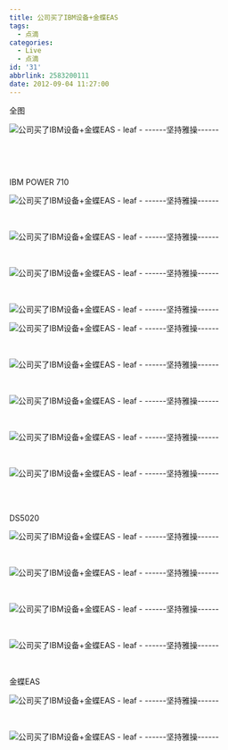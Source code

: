 ```yaml
---
title: 公司买了IBM设备+金蝶EAS
tags:
  - 点滴
categories:
  - Live
  - 点滴
id: '31'
abbrlink: 2583200111
date: 2012-09-04 11:27:00
---
```


  
全图  

![公司买了IBM设备+金蝶EAS - leaf - ------坚持雅操------](http://img4.ph.126.net/vXdsNvNKeB1Z3Z8tNZ036Q==/628815097989305764.jpg "公司买了IBM设备+金蝶EAS - leaf - ------坚持雅操------")

 

 

IBM POWER 710  

![公司买了IBM设备+金蝶EAS - leaf - ------坚持雅操------](http://img5.ph.126.net/2f1MHjFx3rQXBegHVsJmsQ==/2570992437292929935.jpg "公司买了IBM设备+金蝶EAS - leaf - ------坚持雅操------")

 

![公司买了IBM设备+金蝶EAS - leaf - ------坚持雅操------](http://img4.ph.126.net/LFIDF7NMdIOBW7pi2KN00A==/6597885604283843104.jpg "公司买了IBM设备+金蝶EAS - leaf - ------坚持雅操------")

 

![公司买了IBM设备+金蝶EAS - leaf - ------坚持雅操------](http://img6.ph.126.net/m7utaCahuTnEUQVCp9EwRg==/2692026677278419256.jpg "公司买了IBM设备+金蝶EAS - leaf - ------坚持雅操------")

 

![公司买了IBM设备+金蝶EAS - leaf - ------坚持雅操------](http://img2.ph.126.net/J4K6cplc9FRVUED_O2Vmaw==/1351079888228949892.jpg "公司买了IBM设备+金蝶EAS - leaf - ------坚持雅操------")  
  

![公司买了IBM设备+金蝶EAS - leaf - ------坚持雅操------](http://img0.ph.126.net/yq4vtjYbMRX8T-F_mtOXyQ==/2566207362688853390.jpg "公司买了IBM设备+金蝶EAS - leaf - ------坚持雅操------")

 

![公司买了IBM设备+金蝶EAS - leaf - ------坚持雅操------](http://img2.ph.126.net/sqM0WTFckxNizHm9Mzk9wA==/21110623271209072.jpg "公司买了IBM设备+金蝶EAS - leaf - ------坚持雅操------")

 

![公司买了IBM设备+金蝶EAS - leaf - ------坚持雅操------](http://img9.ph.126.net/cy21wf5k5gs-PL5BcfFeYg==/565764703206124499.jpg "公司买了IBM设备+金蝶EAS - leaf - ------坚持雅操------")

 

![公司买了IBM设备+金蝶EAS - leaf - ------坚持雅操------](http://img6.ph.126.net/CMKFre8zQP46b-EVfcLWhg==/2574651611990170416.jpg "公司买了IBM设备+金蝶EAS - leaf - ------坚持雅操------")

 

![公司买了IBM设备+金蝶EAS - leaf - ------坚持雅操------](http://img7.ph.126.net/-a3V0I3eTYrEtEbSLiTC2g==/626563298175624727.jpg "公司买了IBM设备+金蝶EAS - leaf - ------坚持雅操------")

 

   
DS5020  

![公司买了IBM设备+金蝶EAS - leaf - ------坚持雅操------](http://img5.ph.126.net/JdRA8aDQgolJFYzVW58XJg==/3081306570069352565.jpg "公司买了IBM设备+金蝶EAS - leaf - ------坚持雅操------")

 

![公司买了IBM设备+金蝶EAS - leaf - ------坚持雅操------](http://img1.ph.126.net/9e06FkiQS0SU4xkOabW0lw==/6597434804516692131.jpg "公司买了IBM设备+金蝶EAS - leaf - ------坚持雅操------")

 

![公司买了IBM设备+金蝶EAS - leaf - ------坚持雅操------](http://img9.ph.126.net/WJ6a1lldF9nvNqHUHS5Rjg==/3082713944952904599.jpg "公司买了IBM设备+金蝶EAS - leaf - ------坚持雅操------")

 

![公司买了IBM设备+金蝶EAS - leaf - ------坚持雅操------](http://img9.ph.126.net/bDNXZOHoKHUzdDmtfXCcMA==/1549238271833265969.jpg "公司买了IBM设备+金蝶EAS - leaf - ------坚持雅操------")

   

金蝶EAS  

![公司买了IBM设备+金蝶EAS - leaf - ------坚持雅操------](http://img7.ph.126.net/n1bOxf7yb8IzvF8K_DKCnA==/6597957072539648457.jpg "公司买了IBM设备+金蝶EAS - leaf - ------坚持雅操------")

 

![公司买了IBM设备+金蝶EAS - leaf - ------坚持雅操------](http://img5.ph.126.net/B2qhQf16AhGfZ0hfzA7jlg==/6597751463865254605.jpg "公司买了IBM设备+金蝶EAS - leaf - ------坚持雅操------")